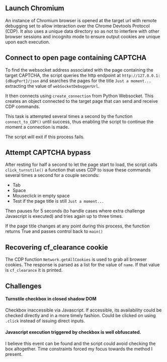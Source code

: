 ## Launch Chromium
An instance of Chromium browser is opened at the target url with remote debugging set to allow interaction over the Chrome Devtools Protocol (CDP). It also uses a unique data directory so as not to interfere with other browser sessions and incognito mode to ensure output cookies are unique upon each execution.
## Connect to open page containing CAPTCHA
To find the websocket address associated with the page containing the target CAPTCHA, the script queries the http endpoint at `http://127.0.0.1:{dBugPort}/json` and searches the pages for the title `Just a moment...` extracting the value of `webSocketDebuggerUrl`.

It then connects using `create_connection` from Python Websocket. This creates an object connected to the target page that can send and receive CDP commands.

This task is attempted several times a second by the function `connect_to_CDP()` until success, thus enabling the script to continue the moment a connection is made.

The script will exit if this process fails.
## Attempt CAPTCHA bypass
After resting for half a second to let the page start to load, the script calls `click_turnstile()` a function that uses CDP to issue these commands several times a second for a couple seconds:
- Tab
- Space
- Mouseclick in empty space
- Test if the page title is still `Just a moment...`

Then pauses for 5 seconds (to handle cases where extra challenge Javascript is executed) and tries again up to three times.

If the page title changes at any point during this process, the function returns True and passes control back to `main()`
## Recovering cf_clearance cookie
The CDP function `Network.getAllCookies` is used to grab all browser cookies. The response is parsed as a list for the value of `name`. If that value is `cf_clearance` it is printed.
## Challenges
#### Turnstile checkbox in closed shadow DOM
Checkbox inaccessible via Javascript. If accessible, its availability could be checked directly and in a more timely fashion. Could be clicked on using `.click` instead of issuing direct inputs.
#### Javascript execution triggered by checkbox is well obfuscated.
I believe this event can be found and the script could avoid checking the box altogether. Time constraints forced my focus towards the method I present.
